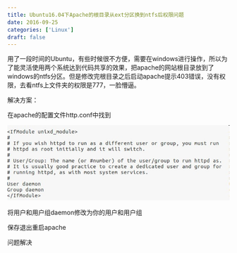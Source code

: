 ```yaml
---
title: Ubuntu16.04下Apache的根目录从ext分区换到ntfs后权限问题
date: 2016-09-25
categories: ['Linux']
draft: false
---
```


用了一段时间的Ubuntu，有些时候很不方便，需要在windows进行操作，所以为了能灵活使用两个系统达到代码共享的效果，把apache的网站根目录放到了windows的ntfs分区。但是修改完根目录之后启动apache提示403错误，没有权限，去看ntfs上文件夹的权限是777，一脸懵逼。

解决方案：

在apache的配置文件http.conf中找到

![](./images/apache_daemon.jpg)

将用户和用户组daemon修改为你的用户和用户组

保存退出重启apache

问题解决

